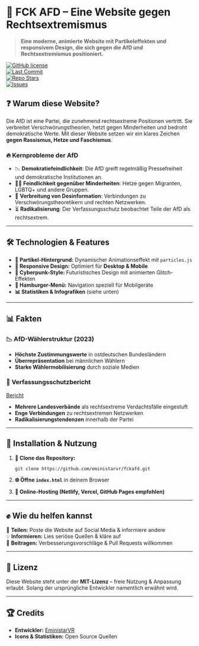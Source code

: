 # 🚨 FCK AFD – Eine Website gegen Rechtsextremismus



> **Eine moderne, animierte Website mit Partikeleffekten und responsivem Design, die sich gegen die AfD und Rechtsextremismus positioniert.**
>
> 
[![GitHub license](https://img.shields.io/github/license/eministarvr/fckafd?color=blue&style=for-the-badge)](https://github.com/eministarvr/fckafd/blob/main/LICENSE)  
[![Last Commit](https://img.shields.io/github/last-commit/eministarvr/fckafd?style=for-the-badge)](https://github.com/eministarvr/fckafd/commits/main)  
[![Repo Stars](https://img.shields.io/github/stars/eministarvr/fckafd?color=yellow&style=for-the-badge)](https://github.com/eministarvr/fckafd/stargazers)  
[![Issues](https://img.shields.io/github/issues/eministarvr/fckafd?color=red&style=for-the-badge)](https://github.com/eministarvr/fckafd/issues)  

## ❓ **Warum diese Website?**

Die AfD ist eine Partei, die zunehmend rechtsextreme Positionen vertritt. Sie verbreitet Verschwörungstheorien, hetzt gegen Minderheiten und bedroht demokratische Werte. Mit dieser Website setzen wir ein klares Zeichen **gegen Rassismus, Hetze und Faschismus**.

### 🔥 **Kernprobleme der AfD**

- 📉 **Demokratiefeindlichkeit**: Die AfD greift regelmäßig Pressefreiheit und demokratische Institutionen an.
- 🏳️‍🌈 **Feindlichkeit gegenüber Minderheiten**: Hetze gegen Migranten, LGBTQ+ und andere Gruppen.
- 📢 **Verbreitung von Desinformation**: Verbindungen zu Verschwörungstheoretikern und rechten Netzwerken.
- ⏳ **Radikalisierung**: Der Verfassungsschutz beobachtet Teile der AfD als rechtsextrem.

---

## 🛠 **Technologien & Features**

- **🌌 Partikel-Hintergrund:** Dynamischer Animationseffekt mit `particles.js`
- **📱 Responsive Design:** Optimiert für **Desktop & Mobile**
- **🎨 Cyberpunk-Style:** Futuristisches Design mit animierten Glitch-Effekten
- **🍔 Hamburger-Menü:** Navigation speziell für Mobilgeräte
- **📊 Statistiken & Infografiken** (siehe unten)

---

## 📊 **Fakten**

### 📉 **AfD-Wählerstruktur (2023)**  


- **Höchste Zustimmungswerte** in ostdeutschen Bundesländern
- **Überrepräsentation** bei männlichen Wählern
- **Starke Wählermobilisierung** durch soziale Medien

### 📢 **Verfassungsschutzbericht**  
[Bericht](https://www.verfassungsschutz.de/SharedDocs/pressemitteilungen/DE/2022/pressemitteilung-2022-1-afd.html)

- **Mehrere Landesverbände** als rechtsextreme Verdachtsfälle eingestuft
- **Enge Verbindungen** zu rechtsextremen Netzwerken
- **Radikalisierungstendenzen** innerhalb der Partei

---

## 📌 **Installation & Nutzung**

1. **📂 Clone das Repository:**

   ```git clone https://github.com/eministarvr/fckafd.git```

3. **🌐 Öffne `index.html`** in deinem Browser

4. **📡 Online-Hosting (Netlify, Vercel, GitHub Pages empfohlen)**

---

## ✊ **Wie du helfen kannst**

📣 **Teilen:** Poste die Website auf Social Media & informiere andere  
💡 **Informieren:** Lies seriöse Quellen & kläre auf  
🎨 **Beitragen:** Verbesserungsvorschläge & Pull Requests willkommen

---

## 📜 **Lizenz**

Diese Website steht unter der **MIT-Lizenz** – freie Nutzung & Anpassung erlaubt. Solang der ursprüngliche Entwickler namentlich erwähnt wird.

---

## 🏆 **Credits**

- **Entwickler:** [EministarVR](https://eministar.netlify.app)
- **Icons & Statistiken:** Open Source Quellen
